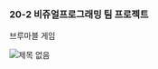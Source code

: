 ### 20-2 비쥬얼프로그래밍 팀 프로젝트
브루마블 게임

![제목 없음](https://user-images.githubusercontent.com/62413705/103540325-e19f0980-4edc-11eb-8701-a08d2379b2eb.png)
